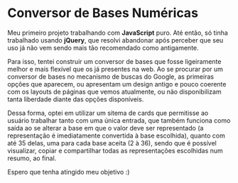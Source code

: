 # Conversor de Bases Numéricas
 Meu primeiro projeto trabalhando com **JavaScript** puro. Até então, só tinha trabalhado usando **jQuery**, que resolvi abandonar após perceber que seu uso já não vem sendo mais tão recomendado como antigamente.
 
 Para isso, tentei construir um conversor de bases que fosse ligeiramente melhor e mais flexível que os já presentes na web. Ao se procurar por um conversor de bases no mecanismo de buscas do Google, as primeiras opções que aparecem, ou apresentam um design antigo e pouco coerente com os layouts de páginas que vemos atualmente, ou não disponibilizam tanta liberdade diante das opções disponíveis.

 Dessa forma, optei em utilizar um sitema de cards que permitisse ao usuário trabalhar tanto com uma única entrada, que também funciona como saída ao se alterar a base em que o valor deve ser representado (a representação é imediatamente convertida à base escolhida), quanto com até 35 delas, uma para cada base aceita (2 à 36), sendo que é possível visualizar, copiar e compartilhar todas as representações escolhidas num resumo, ao final.

 Espero que tenha atingido meu objetivo :)
